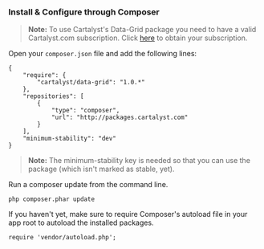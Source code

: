 ### Install & Configure through Composer

> **Note:** To use Cartalyst's Data-Grid package you need to have a valid Cartalyst.com subscription.
Click [here](https://www.cartalyst.com/pricing) to obtain your subscription.

Open your `composer.json` file and add the following lines:

	{
		"require": {
			"cartalyst/data-grid": "1.0.*"
		},
		"repositories": [
			{
				"type": "composer",
				"url": "http://packages.cartalyst.com"
			}
		],
		"minimum-stability": "dev"
	}

> **Note:** The minimum-stability key is needed so that you can use the package (which isn't marked as stable, yet).

Run a composer update from the command line.

	php composer.phar update

If you haven't yet, make sure to require Composer's autoload file in your app root to autoload the installed packages.

	require 'vendor/autoload.php';
